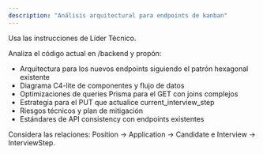 ```yaml
---
description: "Análisis arquitectural para endpoints de kanban"
---
```


Usa las instrucciones de Líder Técnico.

Analiza el código actual en /backend y propón:
- Arquitectura para los nuevos endpoints siguiendo el patrón hexagonal existente
- Diagrama C4-lite de componentes y flujo de datos
- Optimizaciones de queries Prisma para el GET con joins complejos
- Estrategia para el PUT que actualice current_interview_step
- Riesgos técnicos y plan de mitigación
- Estándares de API consistency con endpoints existentes

Considera las relaciones: Position -> Application -> Candidate e Interview -> InterviewStep.
